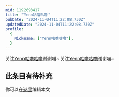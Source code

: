 ```yaml
---
mid: 1192693417
title: "Yenn咕噜咕噜"
pubDate: "2024-11-04T11:22:08.730Z"
updatedDate: "2024-11-04T11:22:08.730Z"
profile:
  {
    Nickname: ["Yenn咕噜咕噜"],
  }
---
```


关注[Yenn咕噜咕噜](https://space.bilibili.com/1192693417)谢谢喵~ 关注[Yenn咕噜咕噜](https://space.bilibili.com/1192693417)谢谢喵~

## 此条目有待补充
你可以在[这里](https://github.com/Yuhanawa/VTuber.ICU-Content/edit/master/v/Yenn咕噜咕噜/index.md)编辑本文
